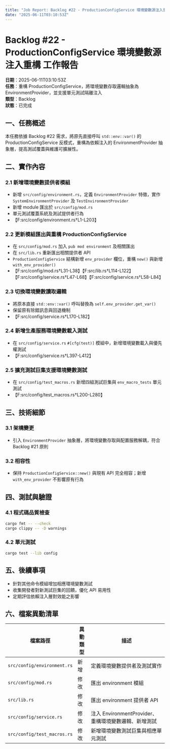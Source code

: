 ```yaml
---
title: "Job Report: Backlog #22 - ProductionConfigService 環境變數源注入重構"
date: "2025-06-11T03:10:53Z"
---
```


# Backlog #22 - ProductionConfigService 環境變數源注入重構 工作報告

**日期**：2025-06-11T03:10:53Z  
**任務**：重構 ProductionConfigService，將環境變數存取邏輯抽象為 EnvironmentProvider，並支援單元測試隔離注入  
**類型**：Backlog  
**狀態**：已完成

## 一、任務概述

本任務依據 Backlog #22 需求，將原先直接呼叫 `std::env::var()` 的 ProductionConfigService 反模式，重構為依賴注入的 EnvironmentProvider 抽象層，提高測試覆蓋與維護可擴展性。

## 二、實作內容

### 2.1 新增環境變數提供者模組
- 新增 `src/config/environment.rs`，定義 `EnvironmentProvider` 特徵，實作 `SystemEnvironmentProvider` 及 `TestEnvironmentProvider`  
- 新增 module 匯出於 `src/config/mod.rs`  
- 單元測試覆蓋系統及測試提供者行為  
- 【F:src/config/environment.rs†L1-L203】

### 2.2 更新模組匯出與重構 ProductionConfigService
- 在 `src/config/mod.rs` 加入 `pub mod environment` 及相關匯出  
- 在 `src/lib.rs` 重新匯出相關提供者 API  
- `ProductionConfigService` 結構新增 `env_provider` 欄位，重構 `new()` 與新增 `with_env_provider()`  
- 【F:src/config/mod.rs†L31-L38】【F:src/lib.rs†L114-L122】【F:src/config/service.rs†L47-L68】【F:src/config/service.rs†L58-L84】

### 2.3 切換環境變數讀取邏輯
- 將原本直接 `std::env::var()` 呼叫替換為 `self.env_provider.get_var()`  
- 保留原有除錯訊息與回退機制  
- 【F:src/config/service.rs†L170-L182】

### 2.4 新增生產服務環境變數載入測試
- 在 `src/config/service.rs` `#[cfg(test)]` 模組中，新增環境變數載入與優先權測試  
- 【F:src/config/service.rs†L397-L412】

### 2.5 擴充測試巨集支援環境變數測試
- 在 `src/config/test_macros.rs` 新增四組測試巨集與 `env_macro_tests` 單元測試  
- 【F:src/config/test_macros.rs†L200-L280】

## 三、技術細節

### 3.1 架構變更
- 引入 `EnvironmentProvider` 抽象層，將環境變數存取與配置服務解耦，符合 Backlog #21 原則

### 3.2 相容性
- 保持 `ProductionConfigService::new()` 與現有 API 完全相容；新增 `with_env_provider` 不影響原有行為

## 四、測試與驗證

### 4.1 程式碼品質檢查
```bash
cargo fmt -- --check
cargo clippy -- -D warnings
```

### 4.2 單元測試
```bash
cargo test --lib config
```

## 五、後續事項
- 針對其他命令模組增加相應環境變數測試  
- 收集開發者對新測試巨集的回饋，優化 API 易用性  
- 定期評估依賴注入層對效能之影響

## 六、檔案異動清單

| 檔案路徑                           | 異動類型 | 描述                                     |
|------------------------------------|----------|------------------------------------------|
| `src/config/environment.rs`         | 新增     | 定義環境變數提供者及測試實作             |
| `src/config/mod.rs`                 | 修改     | 匯出 environment 模組                   |
| `src/lib.rs`                        | 修改     | 匯出 environment 提供者 API              |
| `src/config/service.rs`             | 修改     | 注入 EnvironmentProvider、重構環境變數邏輯、新增測試 |
| `src/config/test_macros.rs`         | 修改     | 新增環境變數測試巨集與相應單元測試       |
